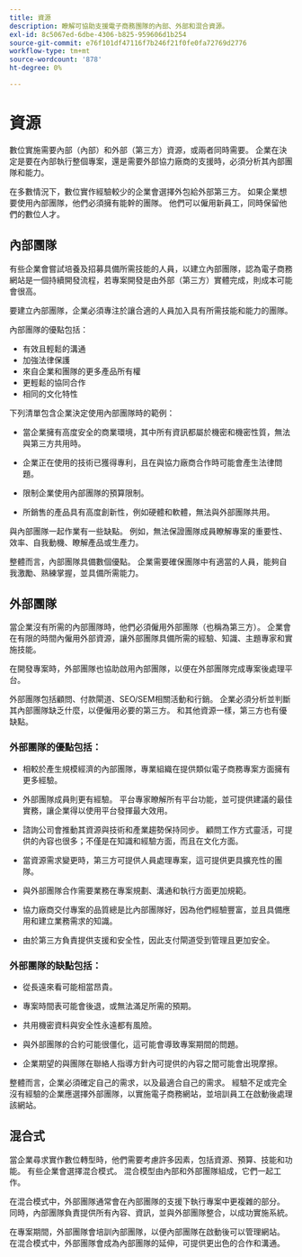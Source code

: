 ```yaml
---
title: 資源
description: 瞭解可協助支援電子商務團隊的內部、外部和混合資源。
exl-id: 8c5067ed-6dbe-4306-b825-959606d1b254
source-git-commit: e76f101df47116f7b246f21f0fe0fa72769d2776
workflow-type: tm+mt
source-wordcount: '878'
ht-degree: 0%

---
```


# 資源

數位實施需要內部（內部）和外部（第三方）資源，或兩者同時需要。 企業在決定是要在內部執行整個專案，還是需要外部協力廠商的支援時，必須分析其內部團隊和能力。

在多數情況下，數位實作經驗較少的企業會選擇外包給外部第三方。 如果企業想要使用內部團隊，他們必須擁有能幹的團隊。 他們可以僱用新員工，同時保留他們的數位人才。

## 內部團隊

有些企業會嘗試培養及招募具備所需技能的人員，以建立內部團隊，認為電子商務網站是一個持續開發流程，若專案開發是由外部（第三方）實體完成，則成本可能會很高。

要建立內部團隊，企業必須專注於讓合適的人員加入具有所需技能和能力的團隊。

內部團隊的優點包括：

- 有效且輕鬆的溝通
- 加強法律保護
- 來自企業和團隊的更多產品所有權
- 更輕鬆的協同合作
- 相同的文化特性

下列清單包含企業決定使用內部團隊時的範例：

- 當企業擁有高度安全的商業環境，其中所有資訊都屬於機密和機密性質，無法與第三方共用時。

- 企業正在使用的技術已獲得專利，且在與協力廠商合作時可能會產生法律問題。

- 限制企業使用內部團隊的預算限制。

- 所銷售的產品具有高度創新性，例如硬體和軟體，無法與外部團隊共用。

與內部團隊一起作業有一些缺點。 例如，無法保證團隊成員瞭解專案的重要性、效率、自我動機、瞭解產品或生產力。

整體而言，內部團隊具備數個優點。 企業需要確保團隊中有適當的人員，能夠自我激勵、熟練掌握，並具備所需能力。

## 外部團隊

當企業沒有所需的內部團隊時，他們必須僱用外部團隊（也稱為第三方）。 企業會在有限的時間內僱用外部資源，讓外部團隊具備所需的經驗、知識、主題專家和實施技能。

在開發專案時，外部團隊也協助啟用內部團隊，以便在外部團隊完成專案後處理平台。

外部團隊包括顧問、付款閘道、SEO/SEM相關活動和行銷。 企業必須分析並判斷其內部團隊缺乏什麼，以便僱用必要的第三方。 和其他資源一樣，第三方也有優缺點。

### 外部團隊的優點包括：

- 相較於產生規模經濟的內部團隊，專業組織在提供類似電子商務專案方面擁有更多經驗。

- 外部團隊成員則更有經驗。 平台專家瞭解所有平台功能，並可提供建議的最佳實務，讓企業得以使用平台發揮最大效用。

- 諮詢公司會推動其資源與技術和產業趨勢保持同步。 顧問工作方式靈活，可提供的內容也很多；不僅是在知識和經驗方面，而且在文化方面。

- 當資源需求變更時，第三方可提供人員處理專案，這可提供更具擴充性的團隊。

- 與外部團隊合作需要業務在專案規劃、溝通和執行方面更加規範。

- 協力廠商交付專案的品質總是比內部團隊好，因為他們經驗豐富，並且具備應用和建立業務需求的知識。

- 由於第三方負責提供支援和安全性，因此支付閘道受到管理且更加安全。

### 外部團隊的缺點包括：

- 從長遠來看可能相當昂貴。

- 專案時間表可能會後退，或無法滿足所需的預期。

- 共用機密資料與安全性永遠都有風險。

- 與外部團隊的合約可能很僵化，這可能會導致專案期間的問題。

- 企業期望的與團隊在聯絡人指導方針內可提供的內容之間可能會出現摩擦。

整體而言，企業必須確定自己的需求，以及最適合自己的需求。 經驗不足或完全沒有經驗的企業應選擇外部團隊，以實施電子商務網站，並培訓員工在啟動後處理該網站。

## 混合式

當企業尋求實作數位轉型時，他們需要考慮許多因素，包括資源、預算、技能和功能。 有些企業會選擇混合模式。 混合模型由內部和外部團隊組成，它們一起工作。

在混合模式中，外部團隊通常會在內部團隊的支援下執行專案中更複雜的部分。 同時，內部團隊負責提供所有內容、資訊，並與外部團隊整合，以成功實施系統。

在專案期間，外部團隊會培訓內部團隊，以便內部團隊在啟動後可以管理網站。 在混合模式中，外部團隊會成為內部團隊的延伸，可提供更出色的合作和溝通。

